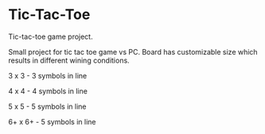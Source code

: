 # Tic-Tac-Toe

Tic-tac-toe game project.

Small project for tic tac toe game vs PC.
Board has customizable size which results in different wining conditions.

3 x 3 - 3 symbols in line

4 x 4 - 4 symbols in line

5 x 5 - 5 symbols in line

6+ x 6+ - 5 symbols in line
